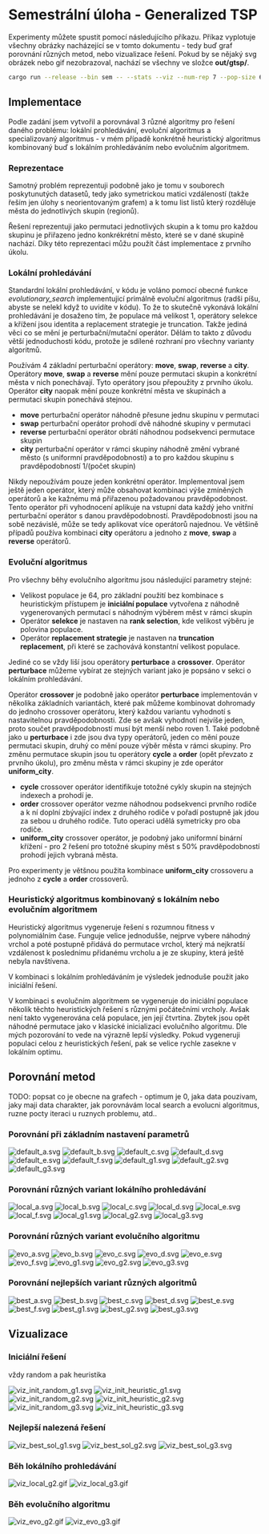 # Semestrální úloha - Generalized TSP

Experimenty můžete spustit pomocí následujícího příkazu. Příkaz vyplotuje všechny obrázky nacházející se v tomto dokumentu - tedy buď graf porovnání různých metod, nebo vizualizace řešení. Pokud by se nějaký svg obrázek nebo gif nezobrazoval, nachází se všechny ve složce **out/gtsp/**.

```bash
cargo run --release --bin sem -- --stats --viz --num-rep 7 --pop-size 64
```


## Implementace

Podle zadání jsem vytvořil a porovnával 3 různé algoritmy pro řešení daného problému: lokální prohledávání, evoluční algoritmus a specializovaný algoritmus - v mém případě konkrétně heuristický algoritmus kombinovaný buď s lokálním prohledáváním nebo evolučním algoritmem.

### Reprezentace

Samotný problém reprezentuji podobně jako je tomu v souborech poskytunutých datasetů, tedy jako symetrickou matici vzdáleností (takže řeším jen úlohy s neorientovaným grafem) a k tomu list listů který rozděluje města do jednotlivých skupin (regionů).

Řešení reprezentuji jako permutaci jednotlivých skupin a k tomu pro každou skupinu je přiřazeno jedno konkrékrétní město, které se v dané skupině nachází. Díky této reprezentaci můžu použít část implementace z prvního úkolu.

### Lokální prohledávání

Standardní lokální prohledávání, v kódu je voláno pomocí obecné funkce *evolutionary_search* implementujicí primálně evoluční algoritmus (radši píšu, abyste se nelekl když to uvidíte v kódu). To že to skutečně vykonává lokální prohledávání je dosaženo tím, že populace má velikost 1, operátory selekce a křížení jsou identita a replacement strategie je truncation. Takže jediná věci co se mění je perturbační/mutační operátor. Dělám to takto z důvodu větší jednoduchosti kódu, protože je sdílené rozhraní pro všechny varianty algoritmů.

Používám 4 základní perturbační operátory: **move**, **swap**, **reverse** a **city**. Operátory **move**, **swap** a **reverse** mění pouze permutaci skupin a konkrétní města v nich ponechávají. Tyto operátory jsou přepoužity z prvního úkolu. Operátor **city** naopak mění pouze konkrétní města ve skupinách a permutaci skupin ponechává stejnou.
 - **move** perturbační operátor náhodně přesune jednu skupinu v permutaci
 - **swap** perturbační operátor prohodí dvě náhodné skupiny v permutaci
 - **reverse** perturbační operátor obrátí náhodnou podsekvenci permutace skupin
 - **city** perturbační operátor v rámci skupiny náhodně změní vybrané město (s uniformní pravděpodobností) a to pro každou skupinu s pravděpodobností 1/(počet skupin)

Nikdy nepoužívám pouze jeden konkrétní operátor. Implementoval jsem ještě jeden operátor, který může obsahovat kombinaci výše zmíněných operátorů a ke kažnému má přiřazenou požadovanou pravděpodobnost. Tento operátor při vyhodnocení aplikuje na vstupní data každý jeho vnitřní perturbační operátor s danou pravděpodobností. Pravděpodobnosti jsou na sobě nezávislé, může se tedy aplikovat více operátorů najednou. Ve většině případů používa kombinaci **city** operátoru a jednoho z **move**, **swap** a **reverse** operátorů.

### Evoluční algoritmus

Pro všechny běhy evolučního algoritmu jsou následující parametry stejné:
 - Velikost populace je 64, pro základní použití bez kombinace s heuristickým přístupem je **iniciální populace** vytvořena z náhodně vygenerovaných permutací s náhodným výběrem měst v rámci skupin
 - Operátor **selekce** je nastaven na **rank selection**, kde velikost výběru je polovina populace.
 - Operátor **replacement strategie** je nastaven na **truncation replacement**, při které se zachovává konstantní velikost populace.

Jediné co se vždy liší jsou operátory **perturbace** a **crossover**. Operátor **perturbace** můžeme vybírat ze stejných variant jako je popsáno v sekci o lokálním prohledávání.

Operátor **crossover** je podobně jako operátor **perturbace** implementován v několika základních variantách, které pak můžeme kombinovat dohromady do jednoho crossover operátoru, který každou variantu vyhodnotí s nastavitelnou pravděpodobnosti. Zde se avšak vyhodnotí nejvíše jeden, proto součet pravděpodobností musí být menší nebo roven 1. Také podobně jako u **perturbace** i zde jsou dva typy operátorů, jeden co mění pouze permutaci skupin, druhý co mění pouze výběr města v rámci skupiny. Pro změnu permutace skupin jsou tu operátory **cycle** a **order** (opět převzato z prvního úkolu), pro změnu města v rámci skupiny je zde operátor **uniform_city**.
 - **cycle** crossover operátor identifikuje totožné cykly skupin na stejných indexech a prohodí je.
 - **order** crossover operátor vezme náhodnou podsekvenci prvního rodiče a k ní doplní zbývající index z druhého rodiče v pořadí postupně jak jdou za sebou u druhého rodiče. Tuto operaci udělá symetricky pro oba rodiče.
 - **uniform_city** crossover operátor, je podobný jako uniformní binární křížení - pro 2 řešení pro totožné skupiny měst s 50% pravděpodobností prohodí jejich vybraná města.

Pro experimenty je většnou použita kombinace **uniform_city** crossoveru a jednoho z **cycle** a **order** crossoverů.

### Heuristický algoritmus kombinovaný s lokálním nebo evolučním algoritmem

Heuristický algoritmus vygeneruje řešení s rozumnou fitness v polynomiálním čase. Funguje velice jednodušše, nejprve vybere náhodný vrchol a poté postupně přidává do permutace vrchol, který má nejkratší vzdálenost k poslednímu přidanému vrcholu a je ze skupiny, která ještě nebyla navštívena.

V kombinaci s lokálním prohledáváním je výsledek jednoduše použit jako iniciální řešení.

V kombinaci s evolučním algoritmem se vygeneruje do iniciální populace několik těchto heuristických řešení s různými počátečními vrcholy. Avšak není takto vygenerována celá populace, jen její čtvrtina. Zbytek jsou opět náhodné permutace jako v klasické inicializaci evolučního algoritmu. Dle mých pozorování to vede na výrazně lepší výsledky. Pokud vygeneruji populaci celou z heuristických řešení, pak se velice rychle zasekne v lokálním optimu.

## Porovnání metod

TODO: popsat co je obecne na grafech - optimum je 0, jaka data pouzivam, jaky maji data charakter, jak porovnávám local search a evolucni algoritmus, ruzne pocty iteraci u ruznych problemu, atd..

### Porovnání při základním nastavení parametrů

![default_a.svg](out/gtsp/default_a.svg) 
![default_b.svg](out/gtsp/default_b.svg) 
![default_c.svg](out/gtsp/default_c.svg) 
![default_d.svg](out/gtsp/default_d.svg) 
![default_e.svg](out/gtsp/default_e.svg) 
![default_f.svg](out/gtsp/default_f.svg) 
![default_g1.svg](out/gtsp/default_g1.svg) 
![default_g2.svg](out/gtsp/default_g2.svg) 
![default_g3.svg](out/gtsp/default_g3.svg) 

### Porovnání různých variant lokálního prohledávání

![local_a.svg](out/gtsp/local_a.svg) 
![local_b.svg](out/gtsp/local_b.svg) 
![local_c.svg](out/gtsp/local_c.svg) 
![local_d.svg](out/gtsp/local_d.svg) 
![local_e.svg](out/gtsp/local_e.svg) 
![local_f.svg](out/gtsp/local_f.svg) 
![local_g1.svg](out/gtsp/local_g1.svg) 
![local_g2.svg](out/gtsp/local_g2.svg) 
![local_g3.svg](out/gtsp/local_g3.svg) 

### Porovnání různých variant evolučního algoritmu

![evo_a.svg](out/gtsp/evo_a.svg) 
![evo_b.svg](out/gtsp/evo_b.svg) 
![evo_c.svg](out/gtsp/evo_c.svg) 
![evo_d.svg](out/gtsp/evo_d.svg) 
![evo_e.svg](out/gtsp/evo_e.svg) 
![evo_f.svg](out/gtsp/evo_f.svg) 
![evo_g1.svg](out/gtsp/evo_g1.svg) 
![evo_g2.svg](out/gtsp/evo_g2.svg) 
![evo_g3.svg](out/gtsp/evo_g3.svg) 

### Porovnání nejlepších variant různých algoritmů

![best_a.svg](out/gtsp/best_a.svg) 
![best_b.svg](out/gtsp/best_b.svg) 
![best_c.svg](out/gtsp/best_c.svg) 
![best_d.svg](out/gtsp/best_d.svg) 
![best_e.svg](out/gtsp/best_e.svg) 
![best_f.svg](out/gtsp/best_f.svg) 
![best_g1.svg](out/gtsp/best_g1.svg) 
![best_g2.svg](out/gtsp/best_g2.svg) 
![best_g3.svg](out/gtsp/best_g3.svg) 

## Vizualizace

### Iniciální řešení

vždy random a pak heuristika

![viz_init_random_g1.svg](out/gtsp/viz_init_random_g1.svg) 
![viz_init_heuristic_g1.svg](out/gtsp/viz_init_heuristic_g1.svg) 
![viz_init_random_g2.svg](out/gtsp/viz_init_random_g2.svg) 
![viz_init_heuristic_g2.svg](out/gtsp/viz_init_heuristic_g2.svg) 
![viz_init_random_g3.svg](out/gtsp/viz_init_random_g3.svg) 
![viz_init_heuristic_g3.svg](out/gtsp/viz_init_heuristic_g3.svg) 

### Nejlepší nalezená řešení

![viz_best_sol_g1.svg](out/gtsp/viz_best_sol_g1.svg) 
![viz_best_sol_g2.svg](out/gtsp/viz_best_sol_g2.svg) 
![viz_best_sol_g3.svg](out/gtsp/viz_best_sol_g3.svg) 

### Běh lokálního prohledávání

![viz_local_g2.gif](out/gtsp/viz_local_g2.gif) 
![viz_local_g3.gif](out/gtsp/viz_local_g3.gif) 

### Běh evolučního algoritmu

![viz_evo_g2.gif](out/gtsp/viz_evo_g2.gif) 
![viz_evo_g3.gif](out/gtsp/viz_evo_g3.gif) 